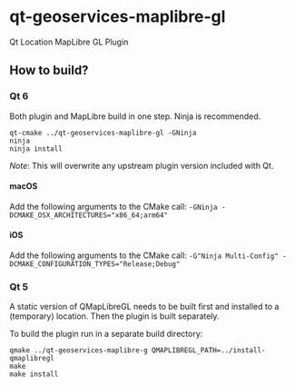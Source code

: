 # qt-geoservices-maplibre-gl

Qt Location MapLibre GL Plugin

## How to build?

### Qt 6

Both plugin and MapLibre build in one step. Ninja is recommended.

```shell
qt-cmake ../qt-geoservices-maplibre-gl -GNinja
ninja
ninja install
```

_Note_: This will overwrite any upstream plugin version included with Qt.

#### macOS

Add the following arguments to the CMake call:
`-GNinja -DCMAKE_OSX_ARCHITECTURES="x86_64;arm64"`

#### iOS

Add the following arguments to the CMake call:
`-G"Ninja Multi-Config" -DCMAKE_CONFIGURATION_TYPES="Release;Debug"`

### Qt 5

A static version of QMapLibreGL needs to be built first and installed to a (temporary) location.
Then the plugin is built separately.

To build the plugin run in a separate build directory:

```shell
qmake ../qt-geoservices-maplibre-g QMAPLIBREGL_PATH=../install-qmaplibregl
make
make install
```
